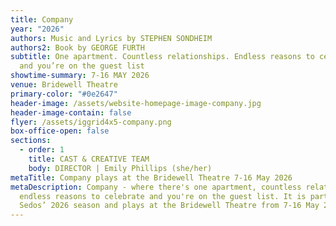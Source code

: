 ```yaml
---
title: Company
year: "2026"
authors: Music and Lyrics by STEPHEN SONDHEIM
authors2: Book by GEORGE FURTH
subtitle: One apartment. Countless relationships. Endless reasons to celebrate —
  and you’re on the guest list
showtime-summary: 7-16 MAY 2026
venue: Bridewell Theatre
primary-color: "#0e2647"
header-image: /assets/website-homepage-image-company.jpg
header-image-contain: false
flyer: /assets/iggrid4x5-company.png
box-office-open: false
sections:
  - order: 1
    title: CAST & CREATIVE TEAM
    body: DIRECTOR | Emily Phillips (she/her)
metaTitle: Company plays at the Bridewell Theatre 7-16 May 2026
metaDescription: Company - where there's one apartment, countless relationships,
  endless reasons to celebrate and you're on the guest list. It is part of
  Sedos’ 2026 season and plays at the Bridewell Theatre from 7-16 May 2026
---
```

